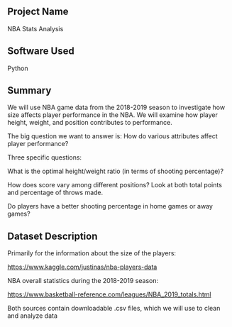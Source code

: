 ## Project Name
NBA Stats Analysis
## Software Used
Python
## Summary
We will use NBA game data from the 2018-2019 season to investigate how size affects player performance in the NBA. We will examine how player height, weight, and position contributes to performance. 

The big question we want to answer is: How do various attributes affect player performance?  

Three specific questions: 

What is the optimal height/weight ratio (in terms of shooting percentage)? 

How does score vary among different positions? Look at both total points and percentage of throws made. 

Do players have a better shooting percentage in home games or away games? 
## Dataset Description
Primarily for the information about the size of the players: 

 https://www.kaggle.com/justinas/nba-players-data 

NBA overall statistics during the 2018-2019 season:  

https://www.basketball-reference.com/leagues/NBA_2019_totals.html  

Both sources contain downloadable .csv files, which we will use to clean and analyze data  

  
